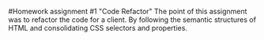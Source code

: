 #Homework assignment #1 "Code Refactor"
The point of this assignment was to refactor the code for a client. By following the semantic structures of HTML and consolidating CSS selectors and properties.
